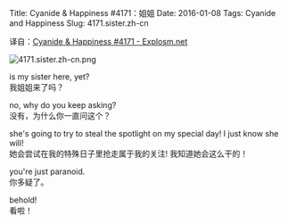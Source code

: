 Title: Cyanide & Happiness #4171：姐姐
Date: 2016-01-08
Tags: Cyanide and Happiness
Slug: 4171.sister.zh-cn

译自：[Cyanide & Happiness #4171 - Explosm.net](http://explosm.net/comics/4171/)


![4171.sister.zh-cn.png](/static/images/comics/4171.sister.zh-cn.png)




is my sister here, yet?         
我姐姐来了吗？


no, why do you keep asking?     
没有，为什么你一直问这个？


she's going to try to steal
the spotlight on my special day!
I just know she will!       
她会尝试在我的特殊日子里抢走属于我的关注!
我知道她会这么干的！

you're just paranoid.           
你多疑了。


behold!     
看啦！